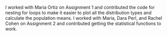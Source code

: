 I worked with Maria Ortiz on Assignment 1 and contributed the code for nesting for loops to make it easier to plot all the distribution types and calculate the population means. I worked with Maria, Dara Perl, and Rachel Cohen on Assignment 2 and contributed getting the statistical functions to work.
